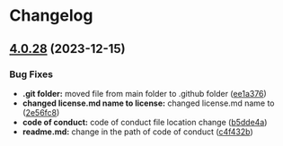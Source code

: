 # Changelog

## [4.0.28](https://github.com/opensrc0/fe-theme/compare/v4.0.27...v4.0.28) (2023-12-15)


### Bug Fixes

* **.git folder:** moved file from main folder to .github folder ([ee1a376](https://github.com/opensrc0/fe-theme/commit/ee1a37685f3e759c2f48180e8bc6c05f3fe95c3f))
* **changed license.md name to license:** changed license.md name to ([2e56fc8](https://github.com/opensrc0/fe-theme/commit/2e56fc894d255f926984684e962a20a2d3cf33fc))
* **code of conduct:** code of conduct file location change ([b5dde4a](https://github.com/opensrc0/fe-theme/commit/b5dde4ae00d589b8e5e7eabb917961780537a9f8))
* **readme.md:** change in the path of code of conduct ([c4f432b](https://github.com/opensrc0/fe-theme/commit/c4f432b54ebc00ef6d30c36d24d1138478637006))
